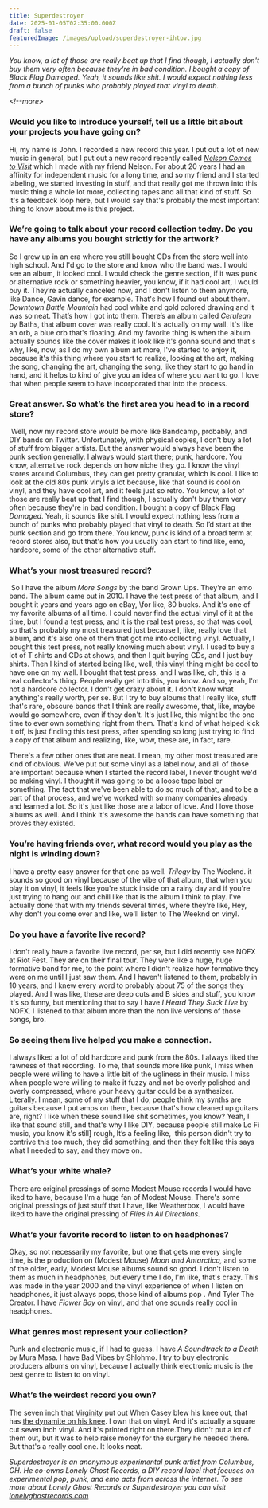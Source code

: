 ```yaml
---
title: Superdestroyer
date: 2025-01-05T02:35:00.000Z
draft: false
featuredImage: /images/upload/superdestroyer-ihtov.jpg
---
```

*You know, a lot of those are really beat up that I find though, I actually don't buy them very often because they're in bad condition. I bought a copy of Black Flag Damaged. Yeah, it sounds like shit. I would expect nothing less from a bunch of punks who probably played that vinyl to death.* 

*<!--more>*

### Would you like to introduce yourself, tell us a little bit about your projects you have going on?

Hi, my name is John. I recorded a new record this year. I put out a lot of new music in general, but I put out a new record recently called *[Nelson Comes to Visit](https://superdestroyer.bandcamp.com/album/nelson-comes-to-visit)* which I made with my friend Nelson. For about 20 years I had an affinity for independent music for a long time, and so my friend and I started labeling, we started investing in stuff, and that really got me thrown into this music thing a whole lot more, collecting tapes and all that kind of stuff. So it's a feedback loop here, but I would say that's probably the most important thing to know about me is this project.

### We’re going to talk about your record collection today. Do you have any albums you bought strictly for the artwork?

So I grew up in an era where you still bought CDs from the store well into high school. And I'd go to the store and know who the band was. I would see an album, it looked cool. I would check the genre section, if it was punk or alternative rock or something heavier, you know, if it had cool art, I would buy it. They’re actually canceled now, and I don't listen to them anymore, like Dance, Gavin dance, for example. That's how I found out about them. *Downtown Battle Mountain* had cool white and gold colored drawing and it was so neat. That’s how I got into them. There’s an album called *Cerulean* by Baths, that album cover was really cool. It's actually on my wall. It's like an orb, a blue orb that's floating. And my favorite thing is when the album actually sounds like the cover makes it look like it's gonna sound and that's why, like, now, as I do my own album art more, I've started to enjoy it, because it's this thing where you start to realize, looking at the art, making the song, changing the art, changing the song, like they start to go hand in hand, and it helps to kind of give you an idea of where you want to go. I love that when people seem to have incorporated that into the process.

### Great answer. So what’s the first area you head to in a record store?

 Well, now my record store would be more like Bandcamp, probably, and DIY bands on Twitter. Unfortunately, with physical copies, I don't buy a lot of stuff from bigger artists. But the answer would always have been the punk section generally. I always would start there; punk, hardcore. You know, alternative rock depends on how niche they go. I know the vinyl stores around Columbus, they can get pretty granular, which is cool. I like to look at the old 80s punk vinyls a lot because, like that sound is cool on vinyl, and they have cool art, and it feels just so retro. You know, a lot of those are really beat up that I find though, I actually don't buy them very often because they're in bad condition. I bought a copy of Black Flag *Damaged*. Yeah, it sounds like shit. I would expect nothing less from a bunch of punks who probably played that vinyl to death. So I’d start at the punk section and go from there. You know, punk is kind of a broad term at record stores also, but that's how you usually can start to find like, emo, hardcore, some of the other alternative stuff.

### What’s your most treasured record? 

 So I have the album *More Songs* by the band Grown Ups. They're an emo band. The album came out in 2010. I have the test press of that album, and I bought it years and years ago on eBay, \for like, 80 bucks. And it's one of my favorite albums of all time. I could never find the actual vinyl of it at the time, but I found a test press, and it is the real test press, so that was cool, so that's probably my most treasured just because I, like, really love that album, and it's also one of them that got me into collecting vinyl. Actually, I bought this test press, not really knowing much about vinyl. I used to buy a lot of T shirts and CDs at shows, and then I quit buying CDs, and I just buy shirts. Then I kind of started being like, well, this vinyl thing might be cool to have one on my wall. I bought that test press, and I was like, oh, this is a real collector's thing. People really get into this, you know. And so, yeah, I'm not a hardcore collector. I don't get crazy about it. I don't know what anything's really worth, per se. But I try to buy albums that I really like, stuff that's rare, obscure bands that I think are really awesome, that, like, maybe would go somewhere, even if they don't. It's just like, this might be the one time to ever own something right from them. That's kind of what helped kick it off, is just finding this test press, after spending so long just trying to find a copy of that album and realizing, like, wow, these are, in fact, rare.

There's a few other ones that are neat. I mean, my other most treasured are kind of obvious. We've put out some vinyl as a label now, and all of those are important because when I started the record label, I never thought we'd be making vinyl. I thought it was going to be a loose tape label or something. The fact that we've been able to do so much of that, and to be a part of that process, and we've worked with so many companies already and learned a lot. So it's just like those are a labor of love. And I love those albums as well. And I think it's awesome the bands can have something that proves they existed.

### You’re having friends over, what record would you play as the night is winding down?

I have a pretty easy answer for that one as well. *Trilogy* by The Weeknd. it sounds so good on vinyl because of the vibe of that album, that when you play it on vinyl, it feels like you're stuck inside on a rainy day and if you're just trying to hang out and chill like that is the album I think to play. I've actually done that with my friends several times, where they're like, Hey, why don't you come over and like, we'll listen to The Weeknd on vinyl.

### Do you have a favorite live record?

I don't really have a favorite live record, per se, but I did recently see NOFX at Riot Fest. They are on their final tour. They were like a huge, huge formative band for me, to the point where I didn't realize how formative they were on me until I just saw them. And I haven't listened to them, probably in 10 years, and I knew every word to probably about 75 of the songs they played. And I was like, these are deep cuts and B sides and stuff, you know it's so funny, but mentioning that to say I have *I Heard They Suck Live* by NOFX. I listened to that album more than the non live versions of those songs, bro. 

### So seeing them live helped you make a connection.

I always liked a lot of old hardcore and punk from the 80s. I always liked the rawness of that recording. To me, that sounds more like punk, I miss when people were willing to have a little bit of the ugliness in their music. I miss when people were willing to make it fuzzy and not be overly polished and overly compressed, where your heavy guitar could be a synthesizer. Literally. I mean, some of my stuff that I do, people think my synths are guitars because I put amps on them, because that's how cleaned up guitars are, right? I like when these sound like shit sometimes, you know? Yeah, I like that sound still, and that's why I like DIY, because people still make Lo Fi music, you know it's still] rough, It’s a feeling like,  this person didn't try to contrive this too much, they did something, and then they felt like this says what I needed to say, and they move on.

### What’s your white whale?

There are original pressings of some Modest Mouse records I would have liked to have, because I'm a huge fan of Modest Mouse. There's some original pressings of just stuff that I have, like Weatherbox, I would have liked to have the original pressing of *Flies in All Directions.*

### What’s your favorite record to listen to on headphones?

Okay, so not necessarily my favorite, but one that gets me every single time, is the production on (Modest Mouse) *Moon and Antarctica,* and some of the older, early, Modest Mouse albums sound so good. I don't listen to them as much in headphones, but every time I do, I'm like, that's crazy. This was made in the year 2000 and the vinyl experience of when I listen on headphones, it just always pops, those kind of albums pop . And Tyler The Creator. I have *Flower Boy* on vinyl, and that one sounds really cool in headphones. 

### What genres most represent your collection?

Punk and electronic music, if I had to guess. I have *A Soundtrack to a Death* by Mura Masa. I have Bad Vibes by Shlohmo. I try to buy electronic producers albums on vinyl, because I actually think electronic music is the best genre to listen to on vinyl.

### What’s the weirdest record you own?

The seven inch that [Virginity](https://virginityisrad.bandcamp.com/) put out When Casey blew his knee out, that has [the dynamite on his knee](https://virginityisrad.bandcamp.com/album/im-expanding-my-mind-by-superdrag). I own that on vinyl. And it's actually a square cut seven inch vinyl. And it's printed right on there.They didn't put a lot of them out, but it was to help raise money for the surgery he needed there. But that's a really cool one. It looks neat.

*Superdestroyer is an anonymous experimental punk artist from Columbus, OH. He co-owns Lonely Ghost Records, a DIY record label that focuses on experimental pop, punk, and emo acts from across the internet. To see more about Lonely Ghost Records or Superdestroyer you can visit [lonelyghostrecords.com](http://lonelyghostrecords.com/)*
